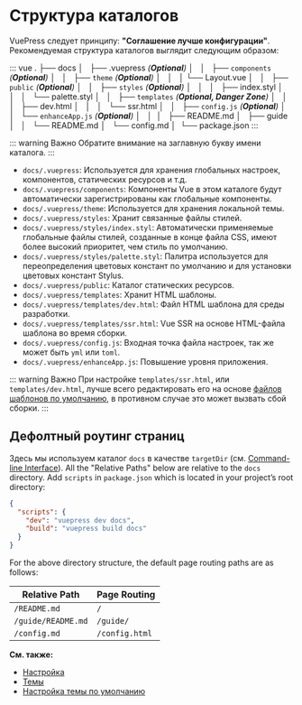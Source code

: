 # Структура каталогов

VuePress следует принципу: **"Соглашение лучше конфигурации"**. Рекомендуемая структура каталогов выглядит следующим образом:

<!-- textlint-disable terminology -->

::: vue
.
├── docs
│   ├── .vuepress _(**Optional**)_
│   │   ├── `components` _(**Optional**)_
│   │   ├── `theme` _(**Optional**)_
│   │   │   └── Layout.vue
│   │   ├── `public` _(**Optional**)_
│   │   ├── `styles` _(**Optional**)_
│   │   │   ├── index.styl
│   │   │   └── palette.styl
│   │   ├── `templates` _(**Optional, Danger Zone**)_
│   │   │   ├── dev.html
│   │   │   └── ssr.html
│   │   ├── `config.js` _(**Optional**)_
│   │   └── `enhanceApp.js` _(**Optional**)_
│   │ 
│   ├── README.md
│   ├── guide
│   │   └── README.md
│   └── config.md
│ 
└── package.json
:::

<!-- textlint-enable -->

::: warning Важно
Обратите внимание на заглавную букву имени каталога.
:::

- `docs/.vuepress`: Используется для хранения глобальных настроек, компонентов, статических ресурсов и т.д.
- `docs/.vuepress/components`: Компоненты Vue в этом каталоге будут автоматически зарегистрированы как глобальные компоненты.
- `docs/.vuepress/theme`: Используется для хранения локальной темы.
- `docs/.vuepress/styles`: Хранит связанные файлы стилей.
- `docs/.vuepress/styles/index.styl`: Автоматически применяемые глобальные файлы стилей, созданные в конце файла CSS, имеют более высокий приоритет, чем стиль по умолчанию.
- `docs/.vuepress/styles/palette.styl`: Палитра используется для переопределения цветовых констант по умолчанию и для установки цветовых констант Stylus.
- `docs/.vuepress/public`: Каталог статических ресурсов.
- `docs/.vuepress/templates`: Хранит HTML шаблоны.
- `docs/.vuepress/templates/dev.html`: Файл HTML шаблона для среды разработки.
- `docs/.vuepress/templates/ssr.html`: Vue SSR на основе HTML-файла шаблона во время сборки.
- `docs/.vuepress/config.js`: Входная точка файла настроек, так же может быть `yml` или `toml`.
- `docs/.vuepress/enhanceApp.js`: Повышение уровня приложения.

::: warning Важно
При настройке `templates/ssr.html`, или `templates/dev.html`, лучше всего редактировать его на основе [файлов шаблонов по умолчанию](https://github.com/vuejs/vuepress/blob/master/packages/%40vuepress/core/lib/client/index.dev.html), в противном случае это может вызвать сбой сборки.
:::

## Дефолтный роутинг страниц

Здесь мы используем каталог `docs` в качестве `targetDir` (см. [Command-line Interface](../api/cli.md#usage)). All the "Relative Paths" below are relative to the `docs` directory. Add `scripts` in `package.json` which is located in your project’s root directory:

```json
{
  "scripts": {
    "dev": "vuepress dev docs",
    "build": "vuepress build docs"
  }
}
```

For the above directory structure, the default page routing paths are as follows:

|    Relative Path   |  Page Routing  |
|--------------------|----------------|
| `/README.md`       | `/`            |
| `/guide/README.md` | `/guide/`      |
| `/config.md`       | `/config.html` |

**См. также:**

- [Настройка](../config/README.md)
- [Темы](../theme/)
- [Настройка темы по умолчанию](../theme/default-theme-config.md)

